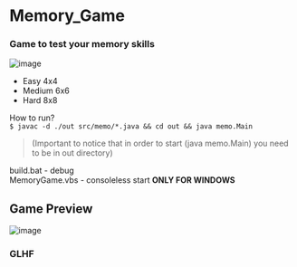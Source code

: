 # Memory_Game
### Game to test your memory skills
![image](https://github.com/xorgzz/Memory-Game/assets/118397053/b423eb84-60d1-44bd-8e4b-fcff8ad3bc8e)
 - Easy 4x4
 - Medium 6x6
 - Hard 8x8


How to run?\
 `$ javac -d ./out src/memo/*.java && cd out && java memo.Main`
> (Important to notice that in order to start (java memo.Main) you need to be in out directory)


build.bat - debug\
MemoryGame.vbs - consoleless start **ONLY FOR WINDOWS**

## Game Preview
![image](https://github.com/xorgzz/Memory-Game/assets/118397053/638e98c2-2380-4eec-8f03-b0bfaec12a17)


### GLHF 
